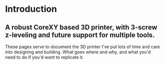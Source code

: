 # Introduction

## A robust CoreXY based 3D printer, with 3-screw z-leveling and future support for multiple tools.

These pages serve to document the 3D printer I've put lots of time and care into designing and building. What goes where and why, and what you'd need to do if you'd want to replicate it.

